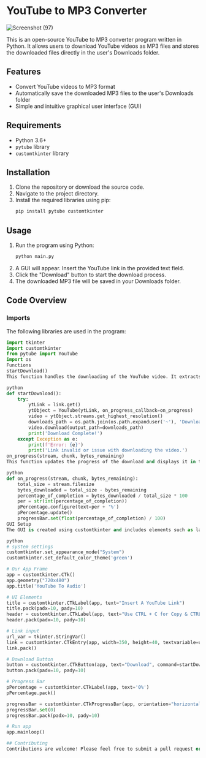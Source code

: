 # YouTube to MP3 Converter

![Screenshot (97)](https://github.com/ejmoore99/tube2tune/assets/155325780/5392fa45-56b2-40bb-a849-d6f9037b1d33)

This is an open-source YouTube to MP3 converter program written in Python. It allows users to download YouTube videos as MP3 files and stores the downloaded files directly in the user's Downloads folder.

## Features

- Convert YouTube videos to MP3 format
- Automatically save the downloaded MP3 files to the user's Downloads folder
- Simple and intuitive graphical user interface (GUI)

## Requirements

- Python 3.6+
- `pytube` library
- `customtkinter` library

## Installation

1. Clone the repository or download the source code.
2. Navigate to the project directory.
3. Install the required libraries using pip:
    ```bash
    pip install pytube customtkinter
    ```

## Usage

1. Run the program using Python:
    ```bash
    python main.py
    ```
2. A GUI will appear. Insert the YouTube link in the provided text field.
3. Click the "Download" button to start the download process.
4. The downloaded MP3 file will be saved in your Downloads folder.

## Code Overview

### Imports

The following libraries are used in the program:

```python
import tkinter
import customtkinter
from pytube import YouTube
import os
Functions
startDownload()
This function handles the downloading of the YouTube video. It extracts the link from the input field, downloads the video in the highest resolution, and saves it in the Downloads folder.

python
def startDownload():
    try:
        ytLink = link.get()
        ytObject = YouTube(ytLink, on_progress_callback=on_progress)
        video = ytObject.streams.get_highest_resolution()
        downloads_path = os.path.join(os.path.expanduser('~'), 'Downloads')
        video.download(output_path=downloads_path)
        print('Download Complete!')
    except Exception as e:
        print(f'Error: {e}')
        print('Link invalid or issue with downloading the video.')
on_progress(stream, chunk, bytes_remaining)
This function updates the progress of the download and displays it in the GUI.

python
def on_progress(stream, chunk, bytes_remaining):
    total_size = stream.filesize
    bytes_downloaded = total_size - bytes_remaining
    percentage_of_completion = bytes_downloaded / total_size * 100 
    per = str(int(percentage_of_completion))
    pPercentage.configure(text=per + '%')
    pPercentage.update()
    progressBar.set(float(percentage_of_completion) / 100)
GUI Setup
The GUI is created using customtkinter and includes elements such as labels, text entry fields, buttons, and a progress bar.

python
# system settings
customtkinter.set_appearance_mode("System")
customtkinter.set_default_color_theme('green')

# Our App Frame
app = customtkinter.CTk()
app.geometry("720x480")
app.title('YouTube To Audio')

# UI Elements
title = customtkinter.CTkLabel(app, text="Insert A YouTube Link")
title.pack(padx=10, pady=10)
header = customtkinter.CTkLabel(app, text="Use CTRL + C for Copy & CTRL + V for paste!")
header.pack(padx=10, pady=10)

# Link input
url_var = tkinter.StringVar()
link = customtkinter.CTkEntry(app, width=350, height=40, textvariable=url_var)
link.pack()

# Download Button
button = customtkinter.CTkButton(app, text="Download", command=startDownload)
button.pack(padx=10, pady=10)

# Progress Bar
pPercentage = customtkinter.CTkLabel(app, text='0%')
pPercentage.pack()

progressBar = customtkinter.CTkProgressBar(app, orientation="horizontal", width=400)
progressBar.set(0)
progressBar.pack(padx=10, pady=10)

# Run app
app.mainloop()

## Contributing
Contributions are welcome! Please feel free to submit a pull request or open an issue if you have any suggestions or improvements.
